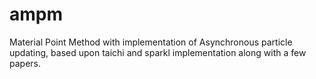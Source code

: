 # ampm
Material Point Method with implementation of Asynchronous particle updating, based upon taichi and sparkl implementation along with a few papers.

